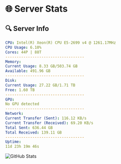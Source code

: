 # 🌐 Server Stats
## 🔍 Server Info
```yaml
CPU: Intel(R) Xeon(R) CPU E5-2699 v4 @ 1261.17MHz
CPU Usage: 6.10%
Cores: 44P | 88T
-----------------------------------
Memory:
Current Usage: 8.33 GB/503.74 GB
Available: 491.96 GB
-----------------------------------
Disk:
Current Usage: 27.22 GB/1.71 TB
Free: 1.60 TB
-----------------------------------
GPU:
No GPU detected
-----------------------------------
Network:
Current Transfer (Sent): 116.12 KB/s
Current Transfer (Received): 69.20 KB/s
Total Sent: 636.44 GB
Total Received: 139.11 GB
-----------------------------------
Uptime:
11d 23h 19m 46s
```
![GitHub Stats](https://img.shields.io/badge/Updated-2025-05-01_16:28:34-blue)